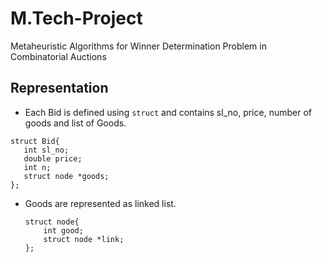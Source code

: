 # M.Tech-Project
Metaheuristic Algorithms for Winner Determination Problem in Combinatorial Auctions


## Representation

- Each Bid is defined using `struct` and contains sl_no, price, number of goods and list of Goods.
 ```
 struct Bid{
 	int sl_no;
 	double price;
 	int n;
 	struct node *goods;
 };
 ```
  - Goods are represented as linked list.
	```
	struct node{
		int good;
		struct node *link;
	};	
	```
